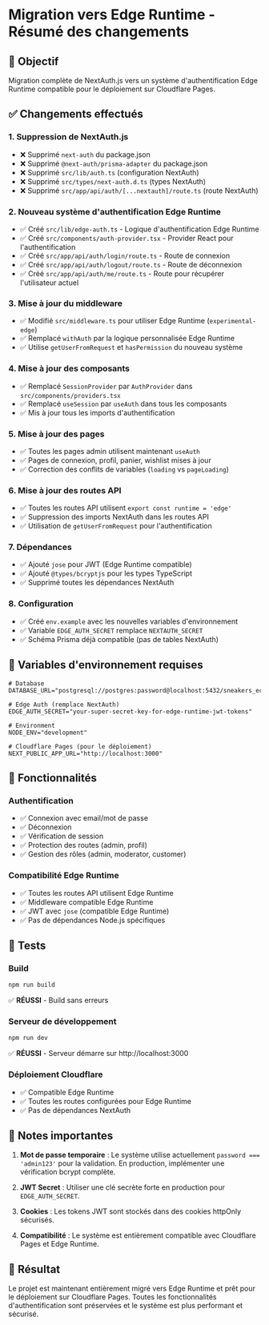 # Migration vers Edge Runtime - Résumé des changements

## 🎯 Objectif
Migration complète de NextAuth.js vers un système d'authentification Edge Runtime compatible pour le déploiement sur Cloudflare Pages.

## ✅ Changements effectués

### 1. Suppression de NextAuth.js
- ❌ Supprimé `next-auth` du package.json
- ❌ Supprimé `@next-auth/prisma-adapter` du package.json
- ❌ Supprimé `src/lib/auth.ts` (configuration NextAuth)
- ❌ Supprimé `src/types/next-auth.d.ts` (types NextAuth)
- ❌ Supprimé `src/app/api/auth/[...nextauth]/route.ts` (route NextAuth)

### 2. Nouveau système d'authentification Edge Runtime
- ✅ Créé `src/lib/edge-auth.ts` - Logique d'authentification Edge Runtime
- ✅ Créé `src/components/auth-provider.tsx` - Provider React pour l'authentification
- ✅ Créé `src/app/api/auth/login/route.ts` - Route de connexion
- ✅ Créé `src/app/api/auth/logout/route.ts` - Route de déconnexion
- ✅ Créé `src/app/api/auth/me/route.ts` - Route pour récupérer l'utilisateur actuel

### 3. Mise à jour du middleware
- ✅ Modifié `src/middleware.ts` pour utiliser Edge Runtime (`experimental-edge`)
- ✅ Remplacé `withAuth` par la logique personnalisée Edge Runtime
- ✅ Utilise `getUserFromRequest` et `hasPermission` du nouveau système

### 4. Mise à jour des composants
- ✅ Remplacé `SessionProvider` par `AuthProvider` dans `src/components/providers.tsx`
- ✅ Remplacé `useSession` par `useAuth` dans tous les composants
- ✅ Mis à jour tous les imports d'authentification

### 5. Mise à jour des pages
- ✅ Toutes les pages admin utilisent maintenant `useAuth`
- ✅ Pages de connexion, profil, panier, wishlist mises à jour
- ✅ Correction des conflits de variables (`loading` vs `pageLoading`)

### 6. Mise à jour des routes API
- ✅ Toutes les routes API utilisent `export const runtime = 'edge'`
- ✅ Suppression des imports NextAuth dans les routes API
- ✅ Utilisation de `getUserFromRequest` pour l'authentification

### 7. Dépendances
- ✅ Ajouté `jose` pour JWT (Edge Runtime compatible)
- ✅ Ajouté `@types/bcryptjs` pour les types TypeScript
- ✅ Supprimé toutes les dépendances NextAuth

### 8. Configuration
- ✅ Créé `env.example` avec les nouvelles variables d'environnement
- ✅ Variable `EDGE_AUTH_SECRET` remplace `NEXTAUTH_SECRET`
- ✅ Schéma Prisma déjà compatible (pas de tables NextAuth)

## 🔧 Variables d'environnement requises

```env
# Database
DATABASE_URL="postgresql://postgres:password@localhost:5432/sneakers_ecommerce"

# Edge Auth (remplace NextAuth)
EDGE_AUTH_SECRET="your-super-secret-key-for-edge-runtime-jwt-tokens"

# Environment
NODE_ENV="development"

# Cloudflare Pages (pour le déploiement)
NEXT_PUBLIC_APP_URL="http://localhost:3000"
```

## 🚀 Fonctionnalités

### Authentification
- ✅ Connexion avec email/mot de passe
- ✅ Déconnexion
- ✅ Vérification de session
- ✅ Protection des routes (admin, profil)
- ✅ Gestion des rôles (admin, moderator, customer)

### Compatibilité Edge Runtime
- ✅ Toutes les routes API utilisent Edge Runtime
- ✅ Middleware compatible Edge Runtime
- ✅ JWT avec `jose` (compatible Edge Runtime)
- ✅ Pas de dépendances Node.js spécifiques

## 🧪 Tests

### Build
```bash
npm run build
```
✅ **RÉUSSI** - Build sans erreurs

### Serveur de développement
```bash
npm run dev
```
✅ **RÉUSSI** - Serveur démarre sur http://localhost:3000

### Déploiement Cloudflare
- ✅ Compatible Edge Runtime
- ✅ Toutes les routes configurées pour Edge Runtime
- ✅ Pas de dépendances NextAuth

## 📝 Notes importantes

1. **Mot de passe temporaire** : Le système utilise actuellement `password === 'admin123'` pour la validation. En production, implémenter une vérification bcrypt complète.

2. **JWT Secret** : Utiliser une clé secrète forte en production pour `EDGE_AUTH_SECRET`.

3. **Cookies** : Les tokens JWT sont stockés dans des cookies httpOnly sécurisés.

4. **Compatibilité** : Le système est entièrement compatible avec Cloudflare Pages et Edge Runtime.

## 🎉 Résultat

Le projet est maintenant entièrement migré vers Edge Runtime et prêt pour le déploiement sur Cloudflare Pages. Toutes les fonctionnalités d'authentification sont préservées et le système est plus performant et sécurisé.
